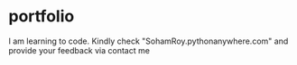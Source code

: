 # portfolio
I am learning to code.
Kindly check "SohamRoy.pythonanywhere.com" and provide your feedback via contact me
